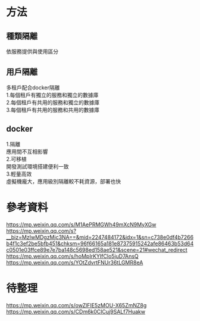 # 方法  
## 種類隔離  
依服務提供與使用區分  

## 用戶隔離    
多租戶配合docker隔離  
1.每個租戶有獨立的服務和獨立的數據庫  
2.每個租戶有共用的服務和獨立的數據庫  
3.每個租戶有共用的服務和共用的數據庫  

## docker  
1.隔離    
應用間不互相影響  
2.可移植  
開發測試環境搭建便利一致  
3.輕量高效  
虛擬機龐大，應用級別隔離較不耗資源，部署也快  

# 參考資料  
https://mp.weixin.qq.com/s/M1AePRMGWh49mXcN9MyXGw  
https://mp.weixin.qq.com/s?__biz=MzIwMDgzMjc3NA==&mid=2247484172&idx=1&sn=c738e0df4b7266b4f1c3ef2be5bfb451&chksm=96f66165a181e87375915242afe86463b53d64c0501e03ffce89e7e7ba148c5698ed158ae521&scene=21#wechat_redirect  
https://mp.weixin.qq.com/s/hoMpIrKYIfClo5juD7AnsQ  
https://mp.weixin.qq.com/s/YOtZdvrtFNUr36tLGMR8eA  

# 待整理
https://mp.weixin.qq.com/s/owZlFIE5zMOU-X65ZmNZ8g  
https://mp.weixin.qq.com/s/CDm6k0CICuj9SALf7Huakw  
